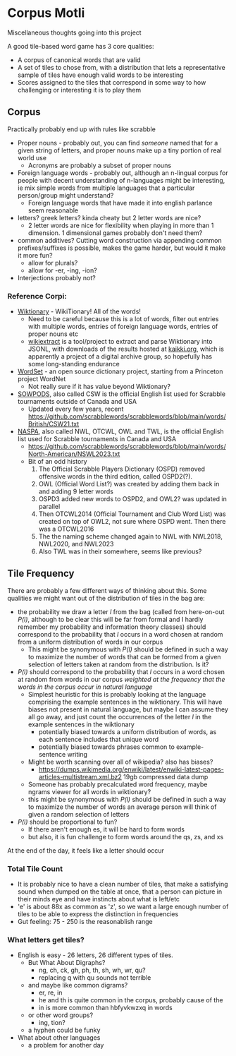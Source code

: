 # Corpus Motli

Miscellaneous thoughts going into this project

A good tile-based word game has 3 core qualities:

- A corpus of canonical words that are valid
- A set of tiles to chose from, with a distribution that lets a representative sample of tiles have enough valid words to be interesting
- Scores assigned to the tiles that correspond in some way to how challenging or interesting it is to play them

## Corpus

Practically probably end up with rules like scrabble

- Proper nouns - probably out, you can find _someone_ named that for a given string of letters, and proper nouns make up a tiny portion of real world use
  - Acronyms are probably a subset of proper nouns
- Foreign language words - probably out, although an n-lingual corpus for people with decent understanding of n-languages might be interesting, ie mix simple words from multiple languages that a particular person/group might understand?
  - Foreign language words that have made it into english parlance seem reasonable
- letters? greek letters? kinda cheaty but 2 letter words are nice?
  - 2 letter words are nice for flexibility when playing in more than 1 dimension. 1 dimensional games probably don't need them?
- common additives? Cutting word construction via appending common prefixes/suffixes is possible, makes the game harder, but would it make it more fun?
  - allow for plurals?
  - allow for -er, -ing, -ion?
- Interjections probably not?

### Reference Corpi:

- [Wiktionary](https://www.wiktionary.org/) - WikiTionary! All of the words!
  - Need to be careful because this is a lot of words, filter out entries with multiple words, entries of foreign language words, entries of proper nouns etc
  - [wikiextract](https://github.com/tatuylonen/wiktextract) is a tool/project to extract and parse Wiktionary into JSONL, with downloads of the results hosted at [kaikki.org](https://kaikki.org/dictionary/rawdata.html), which is apparently a project of a digital archive group, so hopefully has some long-standing endurance
- [WordSet](https://github.com/wordset/wordset-dictionary) - an open source dictionary project, starting from a Princeton project WordNet
  - Not really sure if it has value beyond Wiktionary?
- [SOWPODS](https://en.wikipedia.org/wiki/Collins_Scrabble_Words), also called CSW is the official English list used for Scrabble tournaments outside of Canada and USA
  - Updated every few years, recent https://github.com/scrabblewords/scrabblewords/blob/main/words/British/CSW21.txt
- [NASPA](https://en.wikipedia.org/wiki/NASPA_Word_List), also called NWL, OTCWL, OWL and TWL, is the official English list used for Scrabble tournaments in Canada and USA
  - https://github.com/scrabblewords/scrabblewords/blob/main/words/North-American/NSWL2023.txt
  - Bit of an odd history
    1. The Official Scrabble Players Dictionary (OSPD) removed offensive words in the third edition, called OSPD2(?).
    2. OWL (Official Word List?) was created by adding them back in and adding 9 letter words
    3. OSPD3 added new words to OSPD2, and OWL2? was updated in parallel
    4. Then OTCWL2014 (Official Tournament and Club Word List) was created on top of OWL2, not sure where OSPD went. Then there was a OTCWL2016
    5. The the naming scheme changed again to NWL with NWL2018, NWL2020, and NWL2023
    6. Also TWL was in their somewhere, seems like previous?

## Tile Frequency

There are probably a few different ways of thinking about this. Some qualities we might want out of the distribution of tiles in the bag are:

- the probability we draw a letter _l_ from the bag (called from here-on-out _P(l)_, although to be clear this will be far from formal and I hardly remember my probability and information theory classes) should correspond to the probability that _l_ occurs in a word chosen at random from a uniform distribution of words in our corpus
  - This might be synonymous with _P(l)_ should be defined in such a way to maximize the number of words that can be formed from a given selection of letters taken at random from the distribution. Is it?
- _P(l)_ should correspond to the probability that _l_ occurs in a word chosen at random from words in our corpus _weighted at the frequency that the words in the corpus occur in natural language_
  - Simplest heuristic for this is probably looking at the language comprising the example sentences in the wiktionary. This will have biases not present in natural language, but maybe I can assume they all go away, and just count the occurrences of the letter _l_ in the example sentences in the wiktionary
    - potentially biased towards a uniform distribution of words, as each sentence includes that unique word
    - potentially biased towards phrases common to example-sentence writing
  - Might be worth scanning over all of wikipedia? also has biases?
    - https://dumps.wikimedia.org/enwiki/latest/enwiki-latest-pages-articles-multistream.xml.bz2 19gb compressed data dump
  - Someone has probably precalculated word frequency, maybe ngrams viewer for all words in wiktionary?
  - this might be synonymous with _P(l)_ should be defined in such a way to maximize the number of words an average person will think of given a random selection of letters
- _P(l)_ should be proportional to fun?
  - If there aren't enough es, it will be hard to form words
  * but also, it is fun challenge to form words around the qs, zs, and xs

At the end of the day, it feels like a letter should occur

### Total Tile Count

- It is probably nice to have a clean number of tiles, that make a satisfying sound when dumped on the table at once, that a person can picture in their minds eye and have instincts about what is left/etc
- 'e' is about 88x as common as 'z', so we want a large enough number of tiles to be able to express the distinction in frequencies
- Gut feeling: 75 - 250 is the reasonablish range

### What letters get tiles?

- English is easy - 26 letters, 26 different types of tiles.
  - But What About Digraphs?
    - ng, ch, ck, gh, ph, th, sh, wh, wr, qu?
    - replacing q with qu sounds not terrible
  - and maybe like common digrams?
    - er, re, in
    - he and th is quite common in the corpus, probably cause of the
    - in is more common than hbfyvkwzxq in words
  - or other word groups?
    - ing, tion?
  - a hyphen could be funky
- What about other languages
  - a problem for another day
